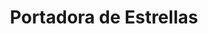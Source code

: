 ---
title: "Portadora de Estrellas"
description: "En esta pieza, quise explorar la conexión entre lo humano y lo cósmico. La figura sostiene una estrella como si fuera un secreto luminoso, mientras su cabello se transforma en un cielo nocturno que respira constelaciones. Es un retrato de introspección, de cómo llevamos dentro galaxias enteras sin saberlo. El contraste entre el fondo neutro y la explosión celeste busca resaltar esa dualidad: lo cotidiano y lo infinito, lo simple y lo sagrado."
image: "@assets/projects/4.webp"
---